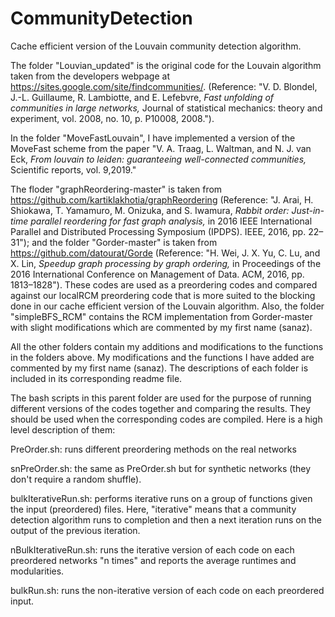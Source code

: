 # CommunityDetection
Cache efficient version of the Louvain community detection algorithm. 

The folder "Louvian_updated" is the original code for the Louvain algorithm taken from the developers webpage at https://sites.google.com/site/findcommunities/. (Reference: "V. D. Blondel, J.-L. Guillaume, R. Lambiotte, and E. Lefebvre, _Fast
unfolding of communities in large networks,_ Journal of statistical mechanics: theory and experiment, vol. 2008, no. 10, p. P10008, 2008.").

In the folder "MoveFastLouvain", I have implemented a version of the MoveFast scheme from the paper "V. A. Traag, L. Waltman, and N. J. van Eck, _From louvain to leiden: guaranteeing well-connected communities,_ Scientific reports, vol. 9,2019."

The floder "graphReordering-master" is taken from https://github.com/kartiklakhotia/graphReordering (Reference: "J. Arai, H. Shiokawa, T. Yamamuro, M. Onizuka, and S. Iwamura, _Rabbit order: Just-in-time parallel reordering for fast graph analysis,_ in 2016 IEEE International Parallel and Distributed Processing Symposium (IPDPS). IEEE, 2016, pp. 22–31"); and the folder "Gorder-master" is taken from https://github.com/datourat/Gorde  (Reference: "H. Wei, J. X. Yu, C. Lu, and X. Lin, _Speedup graph processing by graph ordering,_ in Proceedings of the 2016 International Conference on Management of Data. ACM, 2016, pp. 1813–1828"). These codes are used as a preordering codes and compared against our localRCM preordering code that is more suited to the blocking done in our cache efficient version of the Louvain algorithm. Also, the folder "simpleBFS_RCM" contains the RCM implementation from Gorder-master with slight modifications which are commented by my first name (sanaz). 

All the other folders contain my additions and modifications to the functions in the folders above. My modifications and the functions I have added are
commented by my first name (sanaz). The descriptions of each folder is included in its corresponding readme file. 

The bash scripts in this parent folder are used for the purpose of running different versions of the codes together and comparing the results. They should be used when the corresponding codes are compiled. Here is a high level description of them: 

PreOrder.sh: runs different preordering methods on the real networks

snPreOrder.sh: the same as PreOrder.sh but for synthetic networks (they don't require a random shuffle). 

bulkIterativeRun.sh: performs iterative runs on a group of functions given the input (preordered) files. Here, "iterative" means that a community detection algorithm runs to completion and then a next iteration runs on the output of the previous iteration. 

nBulkIterativeRun.sh: runs the iterative version of each code on each preordered networks "n times" and reports the average runtimes and modularities. 

bulkRun.sh: runs the non-iterative version of each code on each preordered input. 
